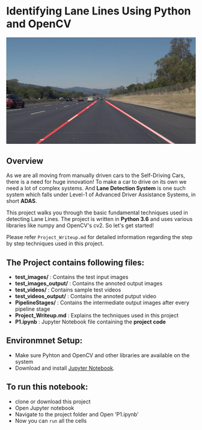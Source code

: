 # **Identifying Lane Lines Using Python and OpenCV** 

<p align="center">
<img src='PipelineStages/solidWhiteRight_final.jpg' >
</p>

## Overview
As we are all moving from manually driven cars to the Self-Driving Cars, there is a need for huge innovation! To make a car to drive on its own we need a lot of complex systems. And **Lane Detection System** is one such system which falls under Level-1 of Advanced Driver Assistance Systems, in short **ADAS**.

This project walks you through the basic fundamental techniques used in detecting Lane Lines. The project is written in **Python 3.6** and uses various libraries like numpy and OpenCV's cv2. So let's get started!

Please refer `Project_Writeup.md` for detailed information regarding the step by step techniques used in this project.

## The Project contains following files:

- **test_images/**        : Contains the test input images
- **test_images_output/** : Contains the annoted output images
- **test_videos/**        : Contains sample test videos
- **test_videos_output/** : Contains the annoted putput video
- **PipelineStages/**     : Contains the intermediate output images after every pipeline stage
- **Project_Writeup.md**  : Explains the techniques used in this project
- **P1.ipynb**            : Jupyter Notebook file containing the **project code**

## Environmnet Setup:
- Make sure Pyhton and OpenCV and other libraries are available on the system
- Download and install [Jupyter Notebook](https://jupyter.org/).

## To run this notebook: 
- clone or download this project
- Open Jupyter notebook
- Navigate to the project folder and Open 'P1.ipynb'
- Now you can `run` all the cells
